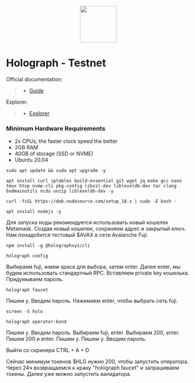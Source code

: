 <p align="center">
  <img height="100" height="auto" src="https://github.com/freshe4qa/holograph/assets/85982863/36db333e-46eb-47b9-bb00-71f5801da0eb">
</p>

# Holograph - Testnet

Official documentation:
>- [Guide](https://docs.holograph.xyz/developer/cli/quick-start-cli)

Explorer:
>- [Explorer](-)

### Minimum Hardware Requirements
 - 2x CPUs; the faster clock speed the better
 - 2GB RAM
 - 40GB of storage (SSD or NVME)
 - Ubuntu 20.04

```
sudo apt update && sudo apt upgrade -y
```

```
apt install curl iptables build-essential git wget jq make gcc nano tmux htop nvme-cli pkg-config libssl-dev libleveldb-dev tar clang bsdmainutils ncdu unzip libleveldb-dev -y
```
```
curl -fsSL https://deb.nodesource.com/setup_18.x | sudo -E bash -
```
```
apt install nodejs -y
```

Для запуска ноды рекомендуется использовать новый кошелек Metamask.
Создав новый кошелек, сохраняем адрес и закрытый ключ.
Нам понадобится тестовый $AVAX в сети Avalanche Fuji.

```
npm install -g @holographxyz/cli
```

```
holograph config
```

Выбираем fuji, жмем space для выбора, затем enter.
Далее enter, мы будем использовать стандартный RPC.
Вставляем private key кошелька.
Придумываем пароль.

```
holograph faucet
```

Пишем y.
Вводим пароль.
Нажимаем enter, чтобы выбрать сеть fuji.

```
screen -S holo
```
```
holograph operator:bond
```

Пишем y.
Вводим пароль.
Выбираем fuji, enter.
Выбираем 200, enter.
Пишем 200 и enter.
Пишем y.
Пишем y.
Вводим пароль.

Выйти со скринера CTRL + A + D

Сейчас минимум токенов $HLG нужно 200, чтобы запустить оператора. Через 24ч возвращаемся к крану "holograph faucet" и запрашиваем токены. Далее уже можно запустить валидатора.
